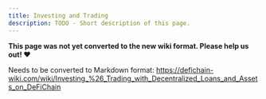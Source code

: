 ```yaml
---
title: Investing and Trading
description: TODO - Short description of this page.
---
```


**This page was not yet converted to the new wiki format. Please help us out! ❤**

Needs to be converted to Markdown format: https://defichain-wiki.com/wiki/Investing_%26_Trading_with_Decentralized_Loans_and_Assets_on_DeFiChain
